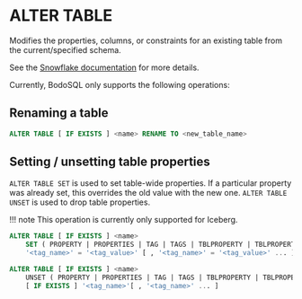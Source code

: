 # ALTER TABLE

Modifies the properties, columns, or constraints for an existing table from the current/specified schema.

See the [Snowflake documentation](https://docs.snowflake.com/en/sql-reference/sql/alter-table) for more details.

Currently, BodoSQL only supports the following operations:

## Renaming a table
```sql
ALTER TABLE [ IF EXISTS ] <name> RENAME TO <new_table_name>
```

## Setting / unsetting table properties


`ALTER TABLE SET` is used to set table-wide properties. If a particular property was already set, this overrides the old value with the new one.
`ALTER TABLE UNSET` is used to drop table properties.

!!! note
    This operation is currently only supported for Iceberg.


```sql
ALTER TABLE [ IF EXISTS ] <name> 
    SET ( PROPERTY | PROPERTIES | TAG | TAGS | TBLPROPERTY | TBLPROPERTIES ) 
    '<tag_name>' = '<tag_value>' [ , '<tag_name>' = '<tag_value>' ... ]
```

```sql
ALTER TABLE [ IF EXISTS ] <name> 
    UNSET ( PROPERTY | PROPERTIES | TAG | TAGS | TBLPROPERTY | TBLPROPERTIES ) 
    [ IF EXISTS ] '<tag_name>'[ , '<tag_name>' ... ]
```
